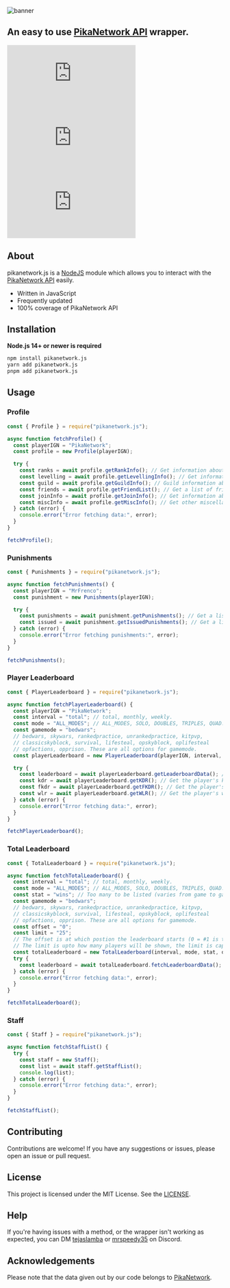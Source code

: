 ![banner](https://i.ibb.co/3dChy9y/cooltext441822979190041.png)

## **An easy to use [PikaNetwork API](https://www.pika-network.net/threads/pikanetwork-api.290646/) wrapper.**

[![npm package][npm-img]][npm-url] [![Downloads][downloads-img]][downloads-url] [![Issues][issues-img]][issues-url]

## About

pikanetwork.js is a [NodeJS](https://nodejs.org) module which allows you to interact with the [PikaNetwork API](https://www.pika-network.net/threads/pikanetwork-api.290646/) easily.

- Written in JavaScript
- Frequently updated
- 100% coverage of PikaNetwork API

## Installation

**Node.js 14+ or newer is required**

```bash
npm install pikanetwork.js
yarn add pikanetwork.js
pnpm add pikanetwork.js
```

## Usage

### Profile

```js
const { Profile } = require("pikanetwork.js");

async function fetchProfile() {
  const playerIGN = "PikaNetwork";
  const profile = new Profile(playerIGN);

  try {
    const ranks = await profile.getRankInfo(); // Get information about the player's ranks.
    const levelling = await profile.getLevellingInfo(); // Get information about the player's network level and rank.
    const guild = await profile.getGuildInfo(); // Guild information about the player's guild.
    const friends = await profile.getFriendList(); // Get a list of friends the player has.
    const joinInfo = await profile.getJoinInfo(); // Get information about the player's estimated first join and last join.
    const miscInfo = await profile.getMiscInfo(); // Get other miscellaneous information.
  } catch (error) {
    console.error("Error fetching data:", error);
  }
}

fetchProfile();
```

### Punishments

```js
const { Punishments } = require("pikanetwork.js");

async function fetchPunishments() {
  const playerIGN = "MrFrenco";
  const punishment = new Punishments(playerIGN);

  try {
    const punishments = await punishment.getPunishments(); // Get a list of all of the player's punishments.
    const issued = await punishment.getIssuedPunishments(); // Get a list of punishments issued by this player.
  } catch (error) {
    console.error("Error fetching punishments:", error);
  }
}

fetchPunishments();
```

### Player Leaderboard

```js
const { PlayerLeaderboard } = require("pikanetwork.js");

async function fetchPlayerLeaderboard() {
  const playerIGN = "PikaNetwork";
  const interval = "total"; // total, monthly, weekly.
  const mode = "ALL_MODES"; // ALL_MODES, SOLO, DOUBLES, TRIPLES, QUAD.
  const gamemode = "bedwars";
  // bedwars, skywars, rankedpractice, unrankedpractice, kitpvp,
  // classicskyblock, survival, lifesteal, opskyblock, oplifesteal
  // opfactions, opprison. These are all options for gamemode.
  const playerLeaderboard = new PlayerLeaderboard(playerIGN, interval, mode, gamemode);

  try {
    const leaderboard = await playerLeaderboard.getLeaderboardData(); // Get the player's leaderboard based on set parameters.
    const kdr = await playerLeaderboard.getKDR(); // Get the player's kill/death ratio.
    const fkdr = await playerLeaderboard.getFKDR(); // Get the player's final kill/final death ratio.
    const wlr = await playerLeaderboard.getWLR(); // Get the player's win/loss ratio.
  } catch (error) {
    console.error("Error fetching data:", error);
  }
}

fetchPlayerLeaderboard();
```

### Total Leaderboard

```js
const { TotalLeaderboard } = require("pikanetwork.js");

async function fetchTotalLeaderboard() {
  const interval = "total"; // total, monthly, weekly.
  const mode = "ALL_MODES"; // ALL_MODES, SOLO, DOUBLES, TRIPLES, QUAD.
  const stat = "wins"; // Too many to be listed (varies from game to game).
  const gamemode = "bedwars";
  // bedwars, skywars, rankedpractice, unrankedpractice, kitpvp,
  // classicskyblock, survival, lifesteal, opskyblock, oplifesteal
  // opfactions, opprison. These are all options for gamemode.
  const offset = "0";
  const limit = "25";
  // The offset is at which postion the leaderboard starts (0 = #1 is the first).
  // The limit is upto how many players will be shown, the limit is capped at 25.
  const totalLeaderboard = new TotalLeaderboard(interval, mode, stat, offset, limit, gamemode);
  try {
    const leaderboard = await totalLeaderboard.fetchLeaderboardData(); // Get the total leaderboard based on set parameters.
  } catch (error) {
    console.error("Error fetching data:", error);
  }
}

fetchTotalLeaderboard();
```

### Staff

```js
const { Staff } = require("pikanetwork.js");

async function fetchStaffList() {
  try {
    const staff = new Staff();
    const list = await staff.getStaffList();
    console.log(list);
  } catch (error) {
    console.error("Error fetching data:", error);
  }
}

fetchStaffList();
```

## Contributing

Contributions are welcome! If you have any suggestions or issues, please open an issue or pull request.

## License

This project is licensed under the MIT License. See the [LICENSE](https://github.com/TejasLamba2006/pikanetwork.js/blob/main/LICENSE).

## Help

If you're having issues with a method, or the wrapper isn't working as expected, you can DM [tejaslamba](https://discord.com/users/1076942240791928875) or [mrspeedy35](https://discord.com/users/994878326319624272) on Discord.

[downloads-img]: https://img.shields.io/npm/dt/pikanetwork.js
[downloads-url]: https://www.npmtrends.com/pikanetwork.js
[npm-img]: https://img.shields.io/npm/v/pikanetwork.js
[npm-url]: https://www.npmjs.com/package/pikanetwork.js
[issues-img]: https://img.shields.io/github/issues/TejasLamba2006/pikanetwork.js
[issues-url]: https://github.com/TejasLamba2006/pikanetwork.js/issues

## Acknowledgements

Please note that the data given out by our code belongs to [PikaNetwork](https://pika-network.net/).
